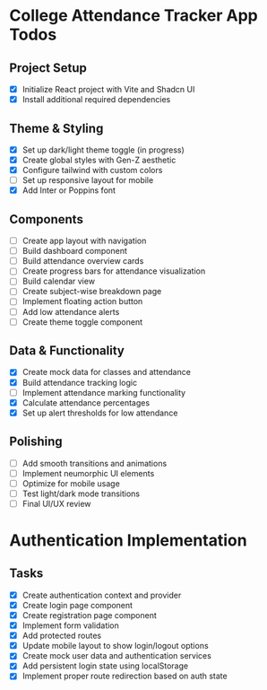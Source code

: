 # College Attendance Tracker App Todos

## Project Setup
- [x] Initialize React project with Vite and Shadcn UI
- [x] Install additional required dependencies

## Theme & Styling
- [x] Set up dark/light theme toggle (in progress)
- [x] Create global styles with Gen-Z aesthetic
- [x] Configure tailwind with custom colors
- [ ] Set up responsive layout for mobile
- [x] Add Inter or Poppins font

## Components
- [ ] Create app layout with navigation
- [ ] Build dashboard component
- [ ] Build attendance overview cards
- [ ] Create progress bars for attendance visualization
- [ ] Build calendar view
- [ ] Create subject-wise breakdown page
- [ ] Implement floating action button
- [ ] Add low attendance alerts
- [ ] Create theme toggle component

## Data & Functionality
- [x] Create mock data for classes and attendance
- [x] Build attendance tracking logic
- [ ] Implement attendance marking functionality
- [x] Calculate attendance percentages
- [x] Set up alert thresholds for low attendance

## Polishing
- [ ] Add smooth transitions and animations
- [ ] Implement neumorphic UI elements
- [ ] Optimize for mobile usage
- [ ] Test light/dark mode transitions
- [ ] Final UI/UX review

# Authentication Implementation

## Tasks
- [x] Create authentication context and provider
- [x] Create login page component
- [x] Create registration page component
- [x] Implement form validation
- [x] Add protected routes
- [x] Update mobile layout to show login/logout options
- [x] Create mock user data and authentication services
- [x] Add persistent login state using localStorage
- [x] Implement proper route redirection based on auth state
